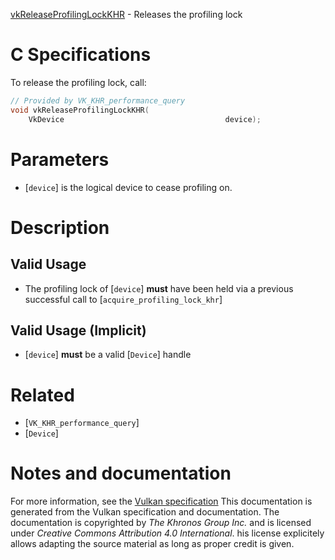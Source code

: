 [vkReleaseProfilingLockKHR](https://www.khronos.org/registry/vulkan/specs/1.3-extensions/man/html/vkReleaseProfilingLockKHR.html) - Releases the profiling lock

# C Specifications
To release the profiling lock, call:
```c
// Provided by VK_KHR_performance_query
void vkReleaseProfilingLockKHR(
    VkDevice                                    device);
```

# Parameters
- [`device`] is the logical device to cease profiling on.

# Description
## Valid Usage
-    The profiling lock of [`device`] **must**  have been held via a previous successful call to [`acquire_profiling_lock_khr`]

## Valid Usage (Implicit)
-  [`device`] **must**  be a valid [`Device`] handle

# Related
- [`VK_KHR_performance_query`]
- [`Device`]

# Notes and documentation
For more information, see the [Vulkan specification](https://www.khronos.org/registry/vulkan/specs/1.3-extensions/html/vkspec.html)
This documentation is generated from the Vulkan specification and documentation.
The documentation is copyrighted by *The Khronos Group Inc.* and is licensed under *Creative Commons Attribution 4.0 International*.
his license explicitely allows adapting the source material as long as proper credit is given.
        